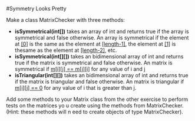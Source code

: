 #Symmetry Looks Pretty

Make a class MatrixChecker with three methods:
- **isSymmetrical(int[])** takes an array of int and returns true if the array is symmetrical and false 
otherwise. An array is symmetrical if the element at <u>[0]</u> is the same as the element at <u>[length-1]</u>, 
the element at <u>[1]</u> is thesame as the element at <u>[length-2]</u>, etc.
- **isSymmetrical(int[][])** takes an bidimensional array of int and returns true if the matrix is symmetrical
and false otherwise. An matrix is symmetrical if <u>m[i][j] == m[j][i]</u> for any value of i and j
- **isTriangular(int[][])** takes an bidimensional array of int and returns true if the matrix is triangular
and false otherwise. An matrix is triangular if <u>m[i][j] == 0</u> for any value of i that is greater than
j. 

Add some methods to your Matrix class from the other exercise to perform tests on the matrices yo
u create using the methods from MatrixChecker. (Hint: these methods will n eed to create objects of type
MatrixChecker).